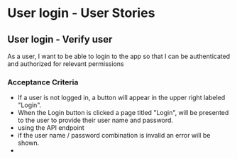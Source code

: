 # User login - User Stories

## User login - Verify user
As a user, I want to be able to login to the app so that I can be authenticated and authorized for relevant permissions

### Acceptance Criteria
- If a user is not logged in, a button will appear in the upper right labeled "Login".
- When the Login button is clicked a page titled "Login", will be presented to the user to provide their user name and password.
- using the API endpoint
- if the user name / password combination is invalid an error will be shown.
- 
